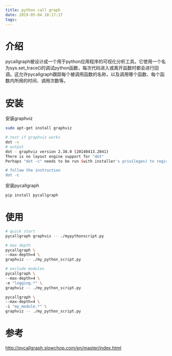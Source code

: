 ```yaml
---
title: python call graph
date: 2019-05-04 18:17:17
tags:
---
```

# 介绍
pycallgraph被设计成一个用于python应用程序的可视化分析工具。它使用一个名为sys.set_trace()的调试python函数，每次代码进入或离开函数时都会进行回调。这允许pycallgraph跟踪每个被调用函数的名称，以及调用哪个函数、每个函数内所用的时间、调用次数等。

# 安装
安装graphviz
```bash
sudo apt-get install graphviz

# test if graphviz works
dot -v
# output
dot - graphviz version 2.38.0 (20140413.2041)
There is no layout engine support for "dot"
Perhaps "dot -c" needs to be run (with installer's privileges) to register the plugins?

# follow the instruction
dot -c
```

安装pycallgraph
```bash
pip install pycallgraph
```

# 使用
```bash
# quick start
pycallgraph graphviz -- ./mypythonscript.py

# max depth
pycallgraph \
--max-depth=4 \
graphviz -- ./my_python_script.py

# exclude modules
pycallgraph \
--max-depth=4 \
-e "logging.*" \
graphviz -- ./my_python_script.py

pycallgraph \
--max-depth=4 \
-i "my_module.*" \
graphviz -- ./my_python_script.py
```

# 参考
http://pycallgraph.slowchop.com/en/master/index.html
